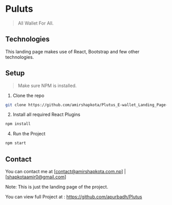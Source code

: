 # Puluts
> All Wallet For All. 

## Technologies 
This landing page makes use of React, Bootstrap and few other technologies.

## Setup 
> Make sure NPM is installed. 
1. Clone the repo
```bash
git clone https://github.com/amirshapkota/Plutus_E-wallet_Landing_Page-React.git
```
2. Install all required React Plugins
```bash 
npm install
```
4. Run the Project
``` bash 
npm start
```
## Contact 
You can contact me at [contact@amirshapkota.com.np] | [shapkotaamir0@gmail.com]


Note: This is just the landing page of the project.

You can view full Project at : https://github.com/apurbadh/Plutus

